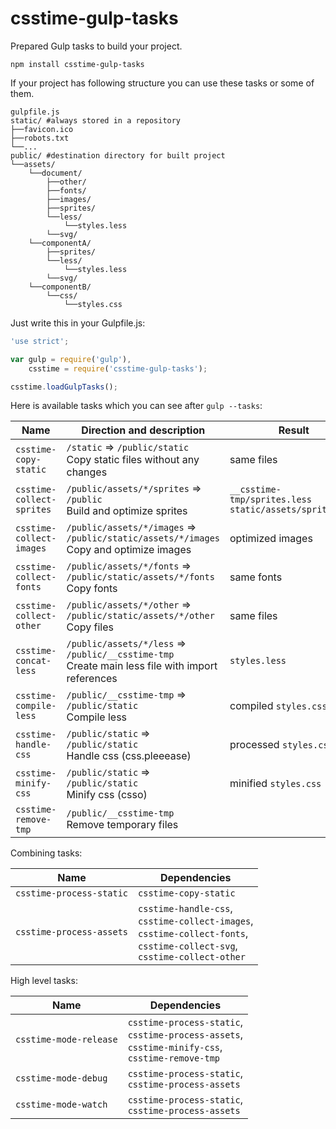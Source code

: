 # csstime-gulp-tasks
Prepared Gulp tasks to build your project.

```
npm install csstime-gulp-tasks
```

If your project has following structure you can use these tasks or some of them.

```
gulpfile.js
static/ #always stored in a repository
├──favicon.ico
├──robots.txt
└──...
public/ #destination directory for built project
└──assets/
	└──document/
		├──other/
		├──fonts/
		├──images/
		├──sprites/
		└──less/
			└──styles.less
		└──svg/
	└──componentA/
		├──sprites/
		└──less/
        	└──styles.less
		└──svg/
	└──componentB/
		└──css/
			└──styles.css
```

Just write this in your Gulpfile.js:
```javascript
'use strict';

var gulp = require('gulp'),
	csstime = require('csstime-gulp-tasks');

csstime.loadGulpTasks();
```

Here is available tasks which you can see after `gulp --tasks`:

| Name						| Direction and description																				| Result																|
|---------------------------|-------------------------------------------------------------------------------------------------------|-----------------------------------------------------------------------|
| `csstime-copy-static`		| `/static` => `/public/static`<br>Copy static files without any changes								| same files															|
| `csstime-collect-sprites`	| `/public/assets/*/sprites` => `/public`<br>Build and optimize sprites									| `__csstime-tmp/sprites.less`<br>`static/assets/sprites.png`			|
| `csstime-collect-images`	| `/public/assets/*/images` => `/public/static/assets/*/images`<br>Copy and optimize images				| optimized images														|
| `csstime-collect-fonts`	| `/public/assets/*/fonts` => `/public/static/assets/*/fonts`<br>Copy fonts								| same fonts															|
| `csstime-collect-other`	| `/public/assets/*/other` => `/public/static/assets/*/other`<br>Copy files								| same files															|
| `csstime-concat-less`		| `/public/assets/*/less` => `/public/__csstime-tmp`<br>Create main less file with import references	| `styles.less`															|
| `csstime-compile-less`	| `/public/__csstime-tmp` => `/public/static`<br>Compile less											| compiled `styles.css`													|
| `csstime-handle-css`		| `/public/static` => `/public/static`<br>Handle css (css.pleeease)										| processed `styles.css`												|
| `csstime-minify-css`		| `/public/static` => `/public/static`<br>Minify css (csso)												| minified `styles.css`													|
| `csstime-remove-tmp`		| `/public/__csstime-tmp`<br>Remove temporary files														| 																		|


Combining tasks:

| Name						| Dependencies																															|
|---------------------------|---------------------------------------------------------------------------------------------------------------------------------------|
| `csstime-process-static`	| `csstime-copy-static`																													|
| `csstime-process-assets`	| `csstime-handle-css`,<br>`csstime-collect-images`,<br>`csstime-collect-fonts`,<br>`csstime-collect-svg`,<br>`csstime-collect-other`	|


High level tasks:

| Name						| Dependencies																												|
|---------------------------|---------------------------------------------------------------------------------------------------------------------------|
| `csstime-mode-release`	| `csstime-process-static`,<br>`csstime-process-assets`,<br>`csstime-minify-css`,<br>`csstime-remove-tmp`					|
| `csstime-mode-debug`		| `csstime-process-static`,<br>`csstime-process-assets`																		|
| `csstime-mode-watch`		| `csstime-process-static`,<br>`csstime-process-assets`																		|